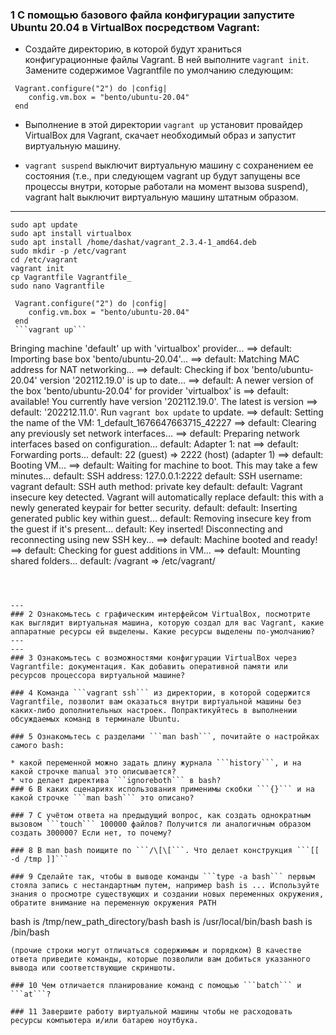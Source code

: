 ### 1 С помощью базового файла конфигурации запустите Ubuntu 20.04 в VirtualBox посредством Vagrant:

* Создайте директорию, в которой будут храниться конфигурационные файлы Vagrant. В ней выполните ```vagrant init```. Замените содержимое Vagrantfile по умолчанию следующим:
```
 Vagrant.configure("2") do |config|
 	config.vm.box = "bento/ubuntu-20.04"
 end
 ```
* Выполнение в этой директории ```vagrant up``` установит провайдер VirtualBox для Vagrant, скачает необходимый образ и запустит виртуальную машину.

* ```vagrant suspend``` выключит виртуальную машину с сохранением ее состояния (т.е., при следующем vagrant up будут запущены все процессы внутри, которые работали на момент вызова suspend), vagrant halt выключит виртуальную машину штатным образом.
---
```sudo apt update```  
```sudo apt install virtualbox```  
```sudo apt install /home/dashat/vagrant_2.3.4-1_amd64.deb```  
```sudo mkdir -p /etc/vagrant```  
```cd /etc/vagrant```  
```vagrant init```  
```cp Vagrantfile Vagrantfile_```  
```sudo nano Vagrantfile```  
```
 Vagrant.configure("2") do |config|
 	config.vm.box = "bento/ubuntu-20.04"
 end
 ```vagrant up```
 ```
Bringing machine 'default' up with 'virtualbox' provider...
==> default: Importing base box 'bento/ubuntu-20.04'...
==> default: Matching MAC address for NAT networking...
==> default: Checking if box 'bento/ubuntu-20.04' version '202112.19.0' is up to date...
==> default: A newer version of the box 'bento/ubuntu-20.04' for provider 'virtualbox' is
==> default: available! You currently have version '202112.19.0'. The latest is version
==> default: '202212.11.0'. Run `vagrant box update` to update.
==> default: Setting the name of the VM: 1_default_1676647663715_42227
==> default: Clearing any previously set network interfaces...
==> default: Preparing network interfaces based on configuration...
    default: Adapter 1: nat
==> default: Forwarding ports...
    default: 22 (guest) => 2222 (host) (adapter 1)
==> default: Booting VM...
==> default: Waiting for machine to boot. This may take a few minutes...
    default: SSH address: 127.0.0.1:2222
    default: SSH username: vagrant
    default: SSH auth method: private key
    default:
    default: Vagrant insecure key detected. Vagrant will automatically replace
    default: this with a newly generated keypair for better security.
    default:
    default: Inserting generated public key within guest...
    default: Removing insecure key from the guest if it's present...
    default: Key inserted! Disconnecting and reconnecting using new SSH key...
==> default: Machine booted and ready!
==> default: Checking for guest additions in VM...
==> default: Mounting shared folders...
    default: /vagrant => /etc/vagrant/
 ```



---
### 2 Ознакомьтесь с графическим интерфейсом VirtualBox, посмотрите как выглядит виртуальная машина, которую создал для вас Vagrant, какие аппаратные ресурсы ей выделены. Какие ресурсы выделены по-умолчанию?
---
---
### 3 Ознакомьтесь с возможностями конфигурации VirtualBox через Vagrantfile: документация. Как добавить оперативной памяти или ресурсов процессора виртуальной машине?

### 4 Команда ```vagrant ssh``` из директории, в которой содержится Vagrantfile, позволит вам оказаться внутри виртуальной машины без каких-либо дополнительных настроек. Попрактикуйтесь в выполнении обсуждаемых команд в терминале Ubuntu.

### 5 Ознакомьтесь с разделами ```man bash```, почитайте о настройках самого bash:

* какой переменной можно задать длину журнала ```history```, и на какой строчке manual это описывается?
* что делает директива ```ignoreboth``` в bash?
### 6 В каких сценариях использования применимы скобки ```{}``` и на какой строчке ```man bash``` это описано?

### 7 С учётом ответа на предыдущий вопрос, как создать однократным вызовом ```touch``` 100000 файлов? Получится ли аналогичным образом создать 300000? Если нет, то почему?

### 8 В man bash поищите по ```/\[\[```. Что делает конструкция ```[[ -d /tmp ]]```

### 9 Сделайте так, чтобы в выводе команды ```type -a bash``` первым стояла запись с нестандартным путем, например bash is ... Используйте знания о просмотре существующих и создании новых переменных окружения, обратите внимание на переменную окружения PATH
```
bash is /tmp/new_path_directory/bash
bash is /usr/local/bin/bash
bash is /bin/bash
```
(прочие строки могут отличаться содержимым и порядком) В качестве ответа приведите команды, которые позволили вам добиться указанного вывода или соответствующие скриншоты.

### 10 Чем отличается планирование команд с помощью ```batch``` и ```at```?

### 11 Завершите работу виртуальной машины чтобы не расходовать ресурсы компьютера и/или батарею ноутбука.

